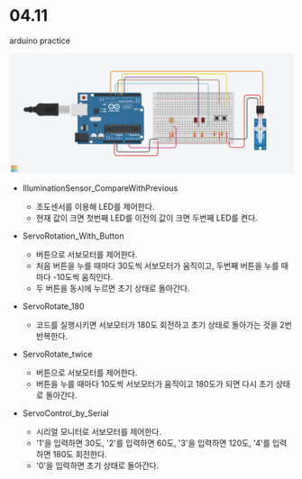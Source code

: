 # 04.11
arduino practice

![tinkercad](Button_With_MoterSensor.png)

+ IlluminationSensor_CompareWithPrevious
  + 조도센서를 이용해 LED를 제어한다.
  + 현재 값이 크면 첫번째 LED를 이전의 값이 크면 두번째 LED를 켠다.
 
+ ServoRotation_With_Button
  + 버튼으로 서보모터를 제어한다.
  + 처음 버튼을 누를 때마다 30도씩 서보모터가 움직이고, 두번째 버튼을 누를 때마다 -10도씩 움직인다.
  + 두 버튼을 동시에 누르면 초기 상태로 돌아간다.
  
+ ServoRotate_180
  + 코드를 실행시키면 서보모터가 180도 회전하고 초기 상태로 돌아가는 것을 2번 반복한다.
  
+ ServoRotate_twice
  + 버튼으로 서보모터를 제어한다.
  + 버튼을 누를 때마다 10도씩 서보모터가 움직이고 180도가 되면 다시 초기 상태로 돌아간다. 
  
+ ServoControl_by_Serial
  + 시리얼 모니터로 서보모터를 제어한다.
  + '1'을 입력하면 30도, '2'를 입력하면 60도, '3'을 입력하면 120도, '4'를 입력하면 180도 회전한다.
  + '0'을 입력하면 초기 상태로 돌아간다.
